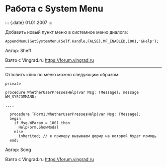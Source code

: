Работа с System Menu
====================

::: {.date}
01.01.2007
:::

Добавить новый пункт меню в системное меню диалога:

    AppendMenu(GetSystemMenu(Self.Handle,FALSE),MF_ENABLED,1001,'&Help'); 

Автор: Sheff

Взято с Vingrad.ru <https://forum.vingrad.ru>

------------------------------------------------------------------------

Отловить клик по меню можно следующим образом:

    private
     
    procedure WhetherUserPressesHelp(var Msg: TMessage); message WM_SYSCOMMAND;
     
    ....
     
      procedure TForm1.WhetherUserPressesHelp(var Msg: TMessage);
      begin
        if Msg.WParam = 1001 then
          HelpForm.ShowModal
        else
          inherited; // к примеру вызываем форму на которой будет помощь
      end;

Автор: Song

Взято с Vingrad.ru <https://forum.vingrad.ru>

